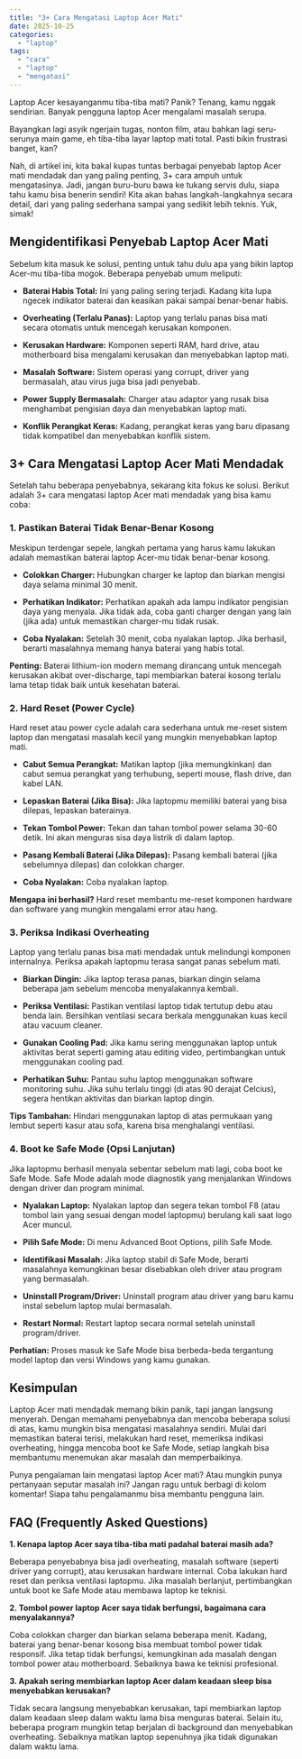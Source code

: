 ```yaml
---
title: "3+ Cara Mengatasi Laptop Acer Mati"
date: 2025-10-25
categories: 
  - "laptop"
tags: 
  - "cara"
  - "laptop"
  - "mengatasi"
---
```


Laptop Acer kesayanganmu tiba-tiba mati? Panik? Tenang, kamu nggak sendirian. Banyak pengguna laptop Acer mengalami masalah serupa.

Bayangkan lagi asyik ngerjain tugas, nonton film, atau bahkan lagi seru-serunya main game, eh tiba-tiba layar laptop mati total. Pasti bikin frustrasi banget, kan?

Nah, di artikel ini, kita bakal kupas tuntas berbagai penyebab laptop Acer mati mendadak dan yang paling penting, 3+ cara ampuh untuk mengatasinya. Jadi, jangan buru-buru bawa ke tukang servis dulu, siapa tahu kamu bisa benerin sendiri! Kita akan bahas langkah-langkahnya secara detail, dari yang paling sederhana sampai yang sedikit lebih teknis. Yuk, simak!

## Mengidentifikasi Penyebab Laptop Acer Mati

Sebelum kita masuk ke solusi, penting untuk tahu dulu apa yang bikin laptop Acer-mu tiba-tiba mogok. Beberapa penyebab umum meliputi:

- **Baterai Habis Total:** Ini yang paling sering terjadi. Kadang kita lupa ngecek indikator baterai dan keasikan pakai sampai benar-benar habis.
    
- **Overheating (Terlalu Panas):** Laptop yang terlalu panas bisa mati secara otomatis untuk mencegah kerusakan komponen.
    
- **Kerusakan Hardware:** Komponen seperti RAM, hard drive, atau motherboard bisa mengalami kerusakan dan menyebabkan laptop mati.
    
- **Masalah Software:** Sistem operasi yang corrupt, driver yang bermasalah, atau virus juga bisa jadi penyebab.
    
- **Power Supply Bermasalah:** Charger atau adaptor yang rusak bisa menghambat pengisian daya dan menyebabkan laptop mati.
    
- **Konflik Perangkat Keras:** Kadang, perangkat keras yang baru dipasang tidak kompatibel dan menyebabkan konflik sistem.
    

## 3+ Cara Mengatasi Laptop Acer Mati Mendadak

Setelah tahu beberapa penyebabnya, sekarang kita fokus ke solusi. Berikut adalah 3+ cara mengatasi laptop Acer mati mendadak yang bisa kamu coba:

### 1\. Pastikan Baterai Tidak Benar-Benar Kosong

Meskipun terdengar sepele, langkah pertama yang harus kamu lakukan adalah memastikan baterai laptop Acer-mu tidak benar-benar kosong.

- **Colokkan Charger:** Hubungkan charger ke laptop dan biarkan mengisi daya selama minimal 30 menit.
    
- **Perhatikan Indikator:** Perhatikan apakah ada lampu indikator pengisian daya yang menyala. Jika tidak ada, coba ganti charger dengan yang lain (jika ada) untuk memastikan charger-mu tidak rusak.
    
- **Coba Nyalakan:** Setelah 30 menit, coba nyalakan laptop. Jika berhasil, berarti masalahnya memang hanya baterai yang habis total.
    

**Penting:** Baterai lithium-ion modern memang dirancang untuk mencegah kerusakan akibat over-discharge, tapi membiarkan baterai kosong terlalu lama tetap tidak baik untuk kesehatan baterai.

### 2\. Hard Reset (Power Cycle)

Hard reset atau power cycle adalah cara sederhana untuk me-reset sistem laptop dan mengatasi masalah kecil yang mungkin menyebabkan laptop mati.

- **Cabut Semua Perangkat:** Matikan laptop (jika memungkinkan) dan cabut semua perangkat yang terhubung, seperti mouse, flash drive, dan kabel LAN.
    
- **Lepaskan Baterai (Jika Bisa):** Jika laptopmu memiliki baterai yang bisa dilepas, lepaskan baterainya.
    
- **Tekan Tombol Power:** Tekan dan tahan tombol power selama 30-60 detik. Ini akan menguras sisa daya listrik di dalam laptop.
    
- **Pasang Kembali Baterai (Jika Dilepas):** Pasang kembali baterai (jika sebelumnya dilepas) dan colokkan charger.
    
- **Coba Nyalakan:** Coba nyalakan laptop.
    

**Mengapa ini berhasil?** Hard reset membantu me-reset komponen hardware dan software yang mungkin mengalami error atau hang.

### 3\. Periksa Indikasi Overheating

Laptop yang terlalu panas bisa mati mendadak untuk melindungi komponen internalnya. Periksa apakah laptopmu terasa sangat panas sebelum mati.

- **Biarkan Dingin:** Jika laptop terasa panas, biarkan dingin selama beberapa jam sebelum mencoba menyalakannya kembali.
    
- **Periksa Ventilasi:** Pastikan ventilasi laptop tidak tertutup debu atau benda lain. Bersihkan ventilasi secara berkala menggunakan kuas kecil atau vacuum cleaner.
    
- **Gunakan Cooling Pad:** Jika kamu sering menggunakan laptop untuk aktivitas berat seperti gaming atau editing video, pertimbangkan untuk menggunakan cooling pad.
    
- **Perhatikan Suhu:** Pantau suhu laptop menggunakan software monitoring suhu. Jika suhu terlalu tinggi (di atas 90 derajat Celcius), segera hentikan aktivitas dan biarkan laptop dingin.
    

**Tips Tambahan:** Hindari menggunakan laptop di atas permukaan yang lembut seperti kasur atau sofa, karena bisa menghalangi ventilasi.

### 4\. Boot ke Safe Mode (Opsi Lanjutan)

Jika laptopmu berhasil menyala sebentar sebelum mati lagi, coba boot ke Safe Mode. Safe Mode adalah mode diagnostik yang menjalankan Windows dengan driver dan program minimal.

- **Nyalakan Laptop:** Nyalakan laptop dan segera tekan tombol F8 (atau tombol lain yang sesuai dengan model laptopmu) berulang kali saat logo Acer muncul.
    
- **Pilih Safe Mode:** Di menu Advanced Boot Options, pilih Safe Mode.
    
- **Identifikasi Masalah:** Jika laptop stabil di Safe Mode, berarti masalahnya kemungkinan besar disebabkan oleh driver atau program yang bermasalah.
    
- **Uninstall Program/Driver:** Uninstall program atau driver yang baru kamu instal sebelum laptop mulai bermasalah.
    
- **Restart Normal:** Restart laptop secara normal setelah uninstall program/driver.
    

**Perhatian:** Proses masuk ke Safe Mode bisa berbeda-beda tergantung model laptop dan versi Windows yang kamu gunakan.

## Kesimpulan

Laptop Acer mati mendadak memang bikin panik, tapi jangan langsung menyerah. Dengan memahami penyebabnya dan mencoba beberapa solusi di atas, kamu mungkin bisa mengatasi masalahnya sendiri. Mulai dari memastikan baterai terisi, melakukan hard reset, memeriksa indikasi overheating, hingga mencoba boot ke Safe Mode, setiap langkah bisa membantumu menemukan akar masalah dan memperbaikinya.

Punya pengalaman lain mengatasi laptop Acer mati? Atau mungkin punya pertanyaan seputar masalah ini? Jangan ragu untuk berbagi di kolom komentar! Siapa tahu pengalamanmu bisa membantu pengguna lain.

## FAQ (Frequently Asked Questions)

**1\. Kenapa laptop Acer saya tiba-tiba mati padahal baterai masih ada?**

Beberapa penyebabnya bisa jadi overheating, masalah software (seperti driver yang corrupt), atau kerusakan hardware internal. Coba lakukan hard reset dan periksa ventilasi laptopmu. Jika masalah berlanjut, pertimbangkan untuk boot ke Safe Mode atau membawa laptop ke teknisi.

**2\. Tombol power laptop Acer saya tidak berfungsi, bagaimana cara menyalakannya?**

Coba colokkan charger dan biarkan selama beberapa menit. Kadang, baterai yang benar-benar kosong bisa membuat tombol power tidak responsif. Jika tetap tidak berfungsi, kemungkinan ada masalah dengan tombol power atau motherboard. Sebaiknya bawa ke teknisi profesional.

**3\. Apakah sering membiarkan laptop Acer dalam keadaan sleep bisa menyebabkan kerusakan?**

Tidak secara langsung menyebabkan kerusakan, tapi membiarkan laptop dalam keadaan sleep dalam waktu lama bisa menguras baterai. Selain itu, beberapa program mungkin tetap berjalan di background dan menyebabkan overheating. Sebaiknya matikan laptop sepenuhnya jika tidak digunakan dalam waktu lama.
